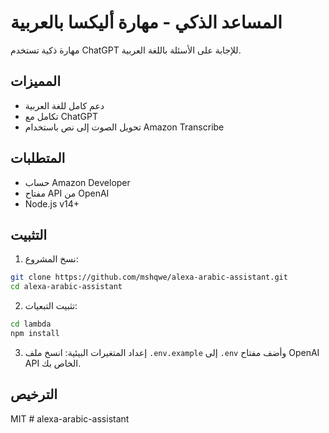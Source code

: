 # المساعد الذكي - مهارة أليكسا بالعربية

مهارة ذكية تستخدم ChatGPT للإجابة على الأسئلة باللغة العربية.

## المميزات
- دعم كامل للغة العربية
- تكامل مع ChatGPT
- تحويل الصوت إلى نص باستخدام Amazon Transcribe

## المتطلبات
- حساب Amazon Developer
- مفتاح API من OpenAI
- Node.js v14+

## التثبيت
1. نسخ المشروع:
```bash
git clone https://github.com/mshqwe/alexa-arabic-assistant.git
cd alexa-arabic-assistant
```

2. تثبيت التبعيات:
```bash
cd lambda
npm install
```

3. إعداد المتغيرات البيئية:
انسخ ملف `.env.example` إلى `.env` وأضف مفتاح OpenAI API الخاص بك.

## الترخيص
MIT
#   a l e x a - a r a b i c - a s s i s t a n t  
 